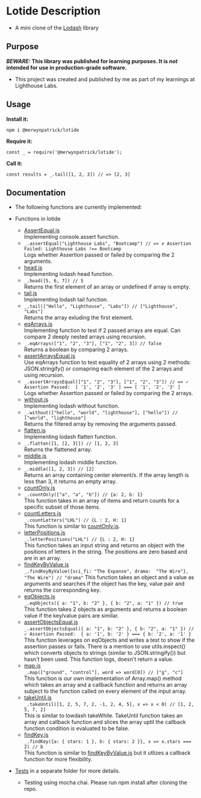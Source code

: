 # Lotide Description
* A mini clone of the [Lodash](https://lodash.com) library

## Purpose

**_BEWARE:_ This library was published for learning purposes. It is _not_ intended for use in production-grade software.**

* This project was created and published by me as part of my learnings at Lighthouse Labs.

## Usage

**Install it:**

`npm i @merwynpatrick/lotide`

**Require it:**

`const _ = require('@merwynpatrick/lotide');`

**Call it:**

`const results = _.tail([1, 2, 3]) // => [2, 3]`

## Documentation

* The following functions are currently implemented:

* Functions in lotide
  * [AssertEqual.js](/assertEqual.js) <br />
  Implementing console.assert function. <br />
  * `_.assertEqual("Lighthouse Labs", "Bootcamp") // => ✗ Assertion Failed: Lighthouse Labs !== Bootcamp` <br />
  Logs whether Assertion passed or failed by comparing the 2 arguments.
  * [head.js](/head.js)<br />
  Implementing lodash head function.
  * `_.head([5, 6, 7]) // 5` <br />
  Returns the first element of an array or undefined if array is empty.
  * [tail.js](/tail.js)<br />
  Implementing lodash tail function.
  * `_.tail(["Hello", "Lighthouse", "Labs"]) // ["Lighthouse", "Labs"]` <br />
  Returns the array exluding the first element.
  * [eqArrays.js](/eqArrays.js)<br />
  Implementing function to test if 2 passed arrays are equal. Can compare 2 deeply nested arrays using recursion.
  * `_.eqArrays(["1", "2", "3"], ["1", "2", 3]) // false` <br />
  Returns a boolean by comparing 2 arrays.
  * [assertArraysEqual.js](/assertArraysEqual.js) <br />
  Use eqArrays function to test equality of 2 arrays using 2 methods: JSON.stringify() or comapring each element of the 2 arrays and using recursion.
   * `_.assertArraysEqual(["1", "2", "3"], ["1", "2", "3"]) // => ✓ Assertion Passed:  [ '1', '2', '3' ] === [ '1', '2', '3' ]` <br />
  Logs whether Assertion passed or failed by comparing the 2 arrays.
  * [without.js](/without.js)<br />
  Implementing lodash without function.
  * `_.without(["hello", "world", "lighthouse"], ["hello"]) // ["world", "lighthouse"]` <br />
  Returns the filtered array by removing the arguments passed.
  * [flatten.js](/flatten.js)<br />
  Implementing lodash flatten function.
  * `_.flatten([1, [2, 3]]) // [1, 2, 3]` <br />
  Returns the flattened array.
  * [middle.js](/middle.js)<br />
  Implementing lodash middle function.
  * `_.middle([1, 2, 3]) // [2]` <br />
  Returns an array containing center element/s. If the array length is less than 3, it returns an empty array.
  * [countOnly.js](/countOnly.js) <br />
  * `_.countOnly(["a", "a", "b"]) // {a: 2, b: 1}` <br />
  This function takes in an array of items and return counts for a specific subset of those items.
  * [countLetters.js](/countLetters.js) <br />
  `_.countLetters("LHL") // {L : 2, H: 1}` <br />
  This function is similar to [countOnly.js](/countOnly.js).
  * [letterPositions.js](/letterPositions.js) <br />
  `_.letterPositions("LHL") // {L : 2, H: 1}` <br />
  This function takes an input string and returns an object with the positions of letters in the string. The positions are zero based and are in an array.
  * [findKeyByValue.js](/findKeyByValue.js) <br />
  `_.findKeyByValue({sci_fi: "The Expanse", drama:  "The Wire"}, "The Wire") // "drama"`
  This function takes an object and a value as arguments and searches if the object has the key, value pair and returns the corresponding key.
  * [eqObjects.js](/eqObjects.js) <br />
  `_.eqObjects({ a: "1", b: "2" }, { b: "2", a: "1" }) // true` <br />
  This function takes 2 objects as arguments and returns a boolean value if the key/value pairs are similar.
  * [assertObjectsEqual.js](/assertObjectsEqual.js) <br />
  `_.assertObjectsEqual({ a: "1", b: "2" }, { b: "2", a: "1" }) // ✓ Assertion Passed:  { a: '1', b: '2' } === { b: '2', a: '1' }` <br />
  This function leverages on eqObjects and writes a test to show if the assertion passes or fails. There is a mention to use utils.inspect() which converts objects to strings (similar to JSON.stringify()) but hasn't been used. This function logs, doesn't return a value.
  * [map.js](/map.js) <br />
  `_.map(["ground", "control"], word => word[0]) // ["g", "c"]` <br />
  This function is our own implementation of Array.map() method which takes an array and a callback function and returns an array subject to the function called on every element of the input array.
  * [takeUntil.js](/takeUntil.js) <br />
  `_.takeUntil([1, 2, 5, 7, 2, -1, 2, 4, 5], x => x < 0) // [1, 2, 5, 7, 2]` <br />
  This is similar to lowdash takeWhile. TakeUntil function takes an array and callback function and slices the array uptil the callback function condition is evaluated to be false.
  * [findKey.js](/findKey.js) <br />
  `_.findKey({a: { stars: 1 }, b: { stars: 2 }}, x => x.stars === 2) // b` <br />
  This function is similar to [findKeyByValue.js](/findKeyByValue.js) but it utlizes a callback function for more flexibility.

* [Tests](/test) in a separate folder for more details.
  * Testing using mocha chai. Please run npm install after cloning the repo.
